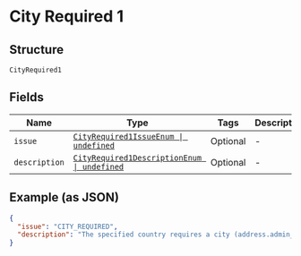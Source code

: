 
# City Required 1

## Structure

`CityRequired1`

## Fields

| Name | Type | Tags | Description |
|  --- | --- | --- | --- |
| `issue` | [`CityRequired1IssueEnum \| undefined`](../../doc/models/city-required-1-issue-enum.md) | Optional | - |
| `description` | [`CityRequired1DescriptionEnum \| undefined`](../../doc/models/city-required-1-description-enum.md) | Optional | - |

## Example (as JSON)

```json
{
  "issue": "CITY_REQUIRED",
  "description": "The specified country requires a city (address.admin_area_2)."
}
```

